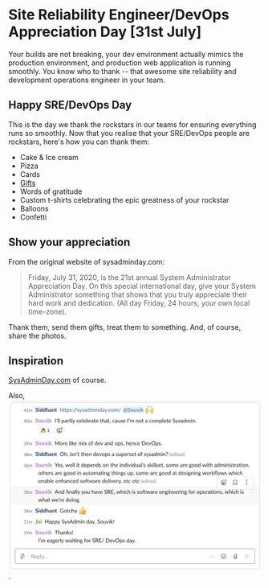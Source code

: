# Site Reliability Engineer/DevOps Appreciation Day [31st July]

Your builds are not breaking, your dev environment actually mimics the production environment, and production web application is running smoothly. You know who to thank -- that awesome site reliability and development operations engineer in your team.

## Happy SRE/DevOps Day

This is the day we thank the rockstars in our teams for ensuring everything runs so smoothly. Now that you realise that your SRE/DevOps people are rockstars, here's how you can thank them:
- Cake & Ice cream
- Pizza
- Cards
- [Gifts](https://sysadminday.com/?page_id=56)
- Words of gratitude
- Custom t-shirts celebrating the epic greatness of your rockstar
- Balloons
- Confetti

## Show your appreciation
From the original website of sysadminday.com:
> Friday, July 31, 2020, is the 21st annual System Administrator Appreciation Day.  On this special international day, give your System Administrator something that shows that you truly appreciate their hard work and dedication. (All day Friday, 24 hours, your own local time-zone).

Thank them, send them gifts, treat them to something. And, of course, share the photos.

## Inspiration
[SysAdminDay.com](https://sysadminday.com) of course.

Also, ![Souvik's complaint that there should be a DevOps/SRE day](assets/inspiration.png).

